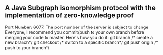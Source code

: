 ## A Java Subgraph isomorphism protocol with the implementation of zero-knowledge proof
Port Number: 6077. The port number of the server is subject to change
Everyone, I recommend you commit/push to your own branch before merging your code to master. Here's how you do it:
      git branch <name of your branch>                /* create a new branch*/
      git checkout <name of the branch>               /* switch to a specific branch*/
      git push origin <name of your branch>           /* push to your branch*/
      
